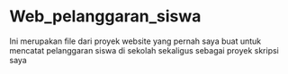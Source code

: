 # Web_pelanggaran_siswa
Ini merupakan file dari proyek website yang pernah saya buat untuk mencatat pelanggaran siswa di sekolah  sekaligus sebagai proyek skripsi saya
